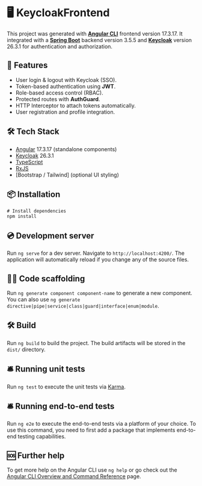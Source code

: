 # 🖥️ KeycloakFrontend

This project was generated with [**Angular CLI**](https://github.com/angular/angular-cli) frontend version 17.3.17. It integrated with a [**Spring Boot**](https://start.spring.io/) backend version 3.5.5 and [**Keycloak**](https://www.keycloak.org/downloads) version 26.3.1 for authentication and authorization. 

## 🚀 Features
- User login & logout with Keycloak (SSO).
- Token-based authentication using **JWT**.
- Role-based access control (RBAC).
- Protected routes with **AuthGuard**.
- HTTP Interceptor to attach tokens automatically.
- User registration and profile integration.

## 🛠️ Tech Stack
- [Angular](https://angular.io/) 17.3.17 (standalone components)
- [Keycloak](https://www.keycloak.org/) 26.3.1
- [TypeScript](https://www.typescriptlang.org/)
- [RxJS](https://rxjs.dev/)
- [Bootstrap / Tailwind] (optional UI styling)

## 📦 Installation
```
# Install dependencies
npm install
```

## 💿 Development server

Run `ng serve` for a dev server. Navigate to `http://localhost:4200/`. The application will automatically reload if you change any of the source files.

## 👩‍💻 Code scaffolding

Run `ng generate component component-name` to generate a new component. You can also use `ng generate directive|pipe|service|class|guard|interface|enum|module`.

## 🛠️ Build

Run `ng build` to build the project. The build artifacts will be stored in the `dist/` directory.

## 🛎️ Running unit tests

Run `ng test` to execute the unit tests via [Karma](https://karma-runner.github.io).

## 🛎️ Running end-to-end tests

Run `ng e2e` to execute the end-to-end tests via a platform of your choice. To use this command, you need to first add a package that implements end-to-end testing capabilities.

## 🆘 Further help

To get more help on the Angular CLI use `ng help` or go check out the [Angular CLI Overview and Command Reference](https://angular.io/cli) page.

